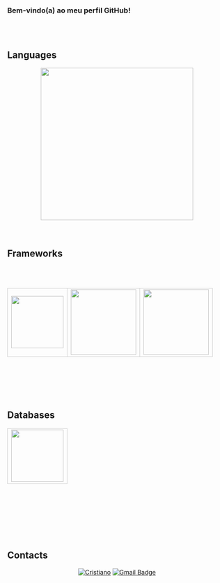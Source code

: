 
### Bem-vindo(a) ao meu perfil GitHub!
<br><br>
## Languages
<div align="center">
  <img align="center" width="350px" src="https://github-readme-stats.vercel.app/api/top-langs/?username=CristianoMends&custom_title=Top%20Linguagens&layout=donut&langs_count=6&theme=dracula&hide=html,css,procfile"/>
</div>
<br><br>

## Frameworks
<br><br>
<table align="center" style="height: 200px; width: 100%;">
    <tr>
        <td style="vertical-align: middle; border: 1px solid #ccc;">
              <img src="https://cdn.jsdelivr.net/gh/devicons/devicon@latest/icons/spring/spring-original-wordmark.svg" width="120px" />
        </td>
        <td style="vertical-align: middle; border: 1px solid #ccc;">
              <img src="https://cdn.jsdelivr.net/gh/devicons/devicon@latest/icons/nestjs/nestjs-original-wordmark.svg" width="150px"/>
        </td>
        <td style="vertical-align: middle; border: 1px solid #ccc;">
              <img src="https://cdn.jsdelivr.net/gh/devicons/devicon@latest/icons/angular/angular-original-wordmark.svg" width="150px" />
        </td>
    </tr>
</table>
<br><br>

## Databases
<table align="center" style="height: 200px; width: 100%;">
    <tr>
        <td style="vertical-align: middle; border: 1px solid #ccc;">
              <img src="https://cdn.jsdelivr.net/gh/devicons/devicon@latest/icons/postgresql/postgresql-original-wordmark.svg" width="120px"/>
        </td>
    </tr>
</table>
<br><br>

## Contacts
<div align="center">
  
  [![Cristiano](https://img.shields.io/badge/-CristianoMendes-blue?style=flat-square&logo=Linkedin&logoColor=white&link=https://www.linkedin.com/in/cristiano-mendes-link/)](https://www.linkedin.com/in/cristiano-mendes-link/)
  [![Gmail Badge](https://img.shields.io/badge/-mendescristiano012@email.com-blue?style=flat-square&logo=Gmail&logoColor=white&link=mailto:SEU-EMAIL)](mailto:mendescristiano012@gmail.com)
  
</div>

